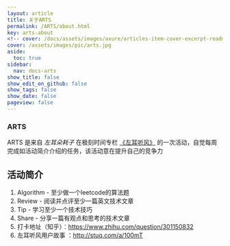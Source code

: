 ```yaml
---
layout: article
title: 关于ARTS
permalink: /ARTS/about.html
key: arts-about
<!-- cover: /docs/assets/images/axure/articles-item-cover-excerpt-readmore-info.jpg -->
cover: /assets/images/pic/arts.jpg
aside:
  toc: true
sidebar:
  nav: docs-arts
show_title: false
show_edit_on_github: false
show_tags: false
show_date: false
pageview: false
---
```

<style>
  .hero-example p {
    margin: .5rem 0;
  }
  .hero-example--height {
    height: 500px;
  }
  .hero-fill-example {
    background-color: #ccc;
  }
  .hero-fill-example--dark {
    background-color: #123;
  }
  .hero-bg-image-example {
    background-image: url("/docs/assets/images/cover1.jpg");
  }
  .hero-bg-image-example--linear-gradient {
    background-image: linear-gradient(135deg, rgba(255, 69, 0, .5), rgba(255, 197, 0, .2)), url("/docs/assets/images/cover1.jpg");
  }
</style>

<div class="hero hero-example hero--dark hero-bg-image-example my-3">
  <div class="hero__content">
    <h3>ARTS</h3>
  </div>
</div>

ARTS 是来自 *左耳朵耗子* 在极刻时间专栏 [《左耳听风》](https://time.geekbang.org/column/intro/48) 的一次活动，自觉每周完成如活动简介介绍的任务，该活动意在提升自己的竞争力

## 活动简介   
1. Algorithm - 至少做一个leetcode的算法题
2. Review - 阅读并点评至少一篇英文技术文章
3. Tip - 学习至少一个技术技巧
4. Share - 分享一篇有观点和思考的技术文章
5. 打卡地址（知乎）：https://www.zhihu.com/question/301150832
6. 左耳听风用户故事 ：http://stuq.com/a/100mT
